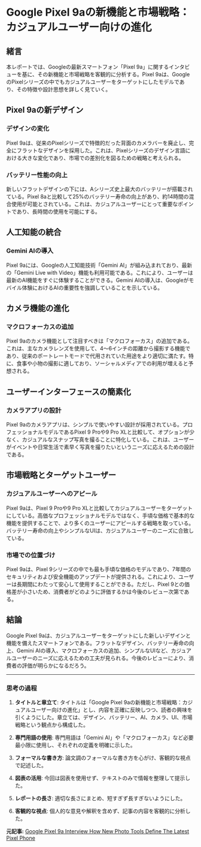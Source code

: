 # Google Pixel 9aの新機能と市場戦略：カジュアルユーザー向けの進化

## 緒言

本レポートでは、Googleの最新スマートフォン「Pixel 9a」に関するインタビューを基に、その新機能と市場戦略を客観的に分析する。Pixel 9aは、GoogleのPixelシリーズの中でもカジュアルユーザーをターゲットにしたモデルであり、その特徴や設計思想を詳しく見ていく。

## Pixel 9aの新デザイン

### デザインの変化

Pixel 9aは、従来のPixelシリーズで特徴的だった背面のカメラバーを廃止し、完全にフラットなデザインを採用した。これは、Pixelシリーズのデザイン言語における大きな変化であり、市場での差別化を図るための戦略と考えられる。

### バッテリー性能の向上

新しいフラットデザインの下には、Aシリーズ史上最大のバッテリーが搭載されている。Pixel 8aと比較して25%のバッテリー寿命の向上があり、約14時間の混合使用が可能とされている。これは、カジュアルユーザーにとって重要なポイントであり、長時間の使用を可能にする。

## 人工知能の統合

### Gemini AIの導入

Pixel 9aには、Googleの人工知能技術「Gemini AI」が組み込まれており、最新の「Gemini Live with Video」機能も利用可能である。これにより、ユーザーは最新のAI機能をすぐに体験することができる。Gemini AIの導入は、Googleがモバイル体験におけるAIの重要性を強調していることを示している。

## カメラ機能の進化

### マクロフォーカスの追加

Pixel 9aのカメラ機能として注目すべきは「マクロフォーカス」の追加である。これは、主なカメラレンズを使用して、4〜6インチの距離から撮影する機能であり、従来のポートレートモードで代用されていた用途をより適切に満たす。特に、食事や小物の撮影に適しており、ソーシャルメディアでの利用が増えると予想される。

## ユーザーインターフェースの簡素化

### カメラアプリの設計

Pixel 9aのカメラアプリは、シンプルで使いやすい設計が採用されている。プロフェッショナルモデルであるPixel 9 Proや9 Pro XLと比較して、オプションが少なく、カジュアルなスナップ写真を撮ることに特化している。これは、ユーザーがイベントや日常生活で素早く写真を撮りたいというニーズに応えるための設計である。

## 市場戦略とターゲットユーザー

### カジュアルユーザーへのアピール

Pixel 9aは、Pixel 9 Proや9 Pro XLと比較してカジュアルユーザーをターゲットにしている。高価なプロフェッショナルモデルではなく、手頃な価格で基本的な機能を提供することで、より多くのユーザーにアピールする戦略を取っている。バッテリー寿命の向上やシンプルなUIは、カジュアルユーザーのニーズに合致している。

### 市場での位置づけ

Pixel 9aは、Pixel 9シリーズの中でも最も手頃な価格のモデルであり、7年間のセキュリティおよび安全機能のアップデートが提供される。これにより、ユーザーは長期間にわたって安心して使用することができる。ただし、Pixel 9との価格差が小さいため、消費者がどのように評価するかは今後のレビュー次第である。

## 結論

Google Pixel 9aは、カジュアルユーザーをターゲットにした新しいデザインと機能を備えたスマートフォンである。フラットなデザイン、バッテリー寿命の向上、Gemini AIの導入、マクロフォーカスの追加、シンプルなUIなど、カジュアルユーザーのニーズに応えるための工夫が見られる。今後のレビューにより、消費者の評価が明らかになるだろう。

---

### 思考の過程

1. **タイトルと章立て**: タイトルは「Google Pixel 9aの新機能と市場戦略：カジュアルユーザー向けの進化」とし、内容を正確に反映しつつ、読者の興味を引くようにした。章立ては、デザイン、バッテリー、AI、カメラ、UI、市場戦略という観点から構成した。

2. **専門用語の使用**: 専門用語は「Gemini AI」や「マクロフォーカス」など必要最小限に使用し、それぞれの定義を明確に示した。

3. **フォーマルな書き方**: 論文調のフォーマルな書き方を心がけ、客観的な視点で記述した。

4. **図表の活用**: 今回は図表を使用せず、テキストのみで情報を整理して提示した。

5. **レポートの長さ**: 適切な長さにまとめ、短すぎず長すぎないようにした。

6. **客観的な視点**: 個人的な意見や解釈を含めず、記事の内容を客観的に分析した。

**元記事:** [Google Pixel 9a Interview How New Photo Tools Define The Latest Pixel Phone](https://www.forbes.com/sites/ewanspence/2025/03/29/google-pixel-9a-camera-photo-imaging-macro-focus-interview-new-pixel/)